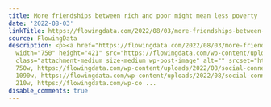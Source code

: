 ```yaml
---
title: More friendships between rich and poor might mean less poverty
date: '2022-08-03'
linkTitle: https://flowingdata.com/2022/08/03/more-friendships-between-rich-and-poor-might-mean-less-poverty/
source: FlowingData
description: <p><a href="https://flowingdata.com/2022/08/03/more-friendships-between-rich-and-poor-might-mean-less-poverty/"><img
  width="750" height="421" src="https://flowingdata.com/wp-content/uploads/2022/08/social-connectedness-750x421.png"
  class="attachment-medium size-medium wp-post-image" alt="" srcset="https://flowingdata.com/wp-content/uploads/2022/08/social-connectedness-750x421.png
  750w, https://flowingdata.com/wp-content/uploads/2022/08/social-connectedness-1090x611.png
  1090w, https://flowingdata.com/wp-content/uploads/2022/08/social-connectedness-210x118.png
  210w, https://flowingdata.com/wp-co ...
disable_comments: true
---
```

<p><a href="https://flowingdata.com/2022/08/03/more-friendships-between-rich-and-poor-might-mean-less-poverty/"><img width="750" height="421" src="https://flowingdata.com/wp-content/uploads/2022/08/social-connectedness-750x421.png" class="attachment-medium size-medium wp-post-image" alt="" srcset="https://flowingdata.com/wp-content/uploads/2022/08/social-connectedness-750x421.png 750w, https://flowingdata.com/wp-content/uploads/2022/08/social-connectedness-1090x611.png 1090w, https://flowingdata.com/wp-content/uploads/2022/08/social-connectedness-210x118.png 210w, https://flowingdata.com/wp-co ...